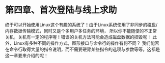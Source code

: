 # 第四章、首次登陆与线上求助

终于可以开始使用Linux这个有趣的系统了！由于Linux系统使用了非同步的磁盘/内存数据传输模式，同时又是个多用户多任务的环境， 所以你不能随便的不正常关机，关机有一定的程序喔！错误的关机方法可能会造成磁盘数据的损毁呢！ 此外，Linux有多种不同的操作方式，图形接口与命令行的操作有何不同？ 我们能否在命令行取得大量的指令说明，而不需要硬背某些指令的选项与参数等等。这都是这一章要来介绍的呢！